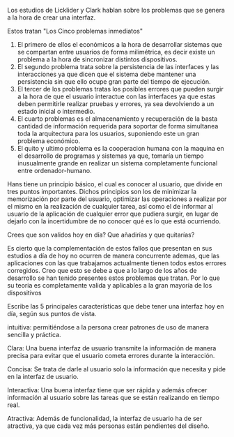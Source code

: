 Los estudios de Licklider y Clark hablan sobre los problemas que se genera a la hora de crear una interfaz.

Estos tratan "Los Cinco problemas inmediatos"

1. El primero de ellos el económicos a la hora de desarrollar sistemas que se compartan entre usuarios de forma milimétrica, es decir existe un problema  a la hora de sincronizar distintos dispositivos.
2. El segundo problema trata sobre la persistencia de las interfaces y las interacciones ya que dicen que el sistema debe mantener una persistencia sin que ello ocupe gran parte del tiempo de ejecución.
3. El tercer de los problemas tratas los posibles errores que pueden surgir a la hora de que el usuario interactue con las interfaces ya que estas deben permitirle realizar pruebas y errores, ya sea devolviendo a un estado inicial o intermedio.
4.  El cuarto problemas es el almacenamiento y recuperación de la basta cantidad de información requerida para soportar de forma simultanea toda la arquitectura para los usuarios, suponiendo este un gran problema económico.  
5. El quito y ultimo problema es la cooperacion humana con la maquina en el desarrollo de programas y sistemas ya que, tomaría un tiempo inusualmente grande en realizar un sistema completamente funcional entre ordenador-humano. 

Hans tiene un principio básico, el cual es conocer al usuario, que divide en tres puntos importantes. Dichos principios son los de minimizar la memorización por parte del usuario, optimizar las operaciones a realizar por el mismo en la realización de cualquier tarea, así como el de informar al usuario de la aplicación de cualquier error que pudiera surgir, en lugar de dejarlo con la incertidumbre de no conocer qué es lo que está ocurriendo.

Crees que son validos hoy en día? Que añadirías y que quitarías?

Es cierto que la complementación de estos fallos que presentan en sus estudios a día de hoy no ocurren de manera concurrente ademas, que las aplicaciones con las que trabajamos actualmente tienen todos estos errores corregidos. Creo que esto se debe a que a lo largo de los años de desarrollo se han tenido presentes estos problemas que tratan. Por lo que su teoria es completamente valida y aplicables a la gran mayoría de los dispositivos

Escribe las 5 principales características que debe tener una interfaz hoy en día, según sus puntos de vista.

intuitiva: permitiéndose a la persona crear patrones de uso de manera sencilla y práctica.

Clara: Una buena interfaz de usuario transmite la información de manera precisa para evitar que el usuario cometa errores durante la interacción.

Concisa: Se trata de darle al usuario solo la información que necesita y pide en la interfaz de usuario.

Interactiva: Una buena interfaz tiene que ser rápida y además ofrecer información al usuario sobre las tareas que se están realizando en tiempo real.

Atractiva: Además de funcionalidad, la interfaz de usuario ha de ser atractiva, ya que cada vez más personas están pendientes del diseño.
